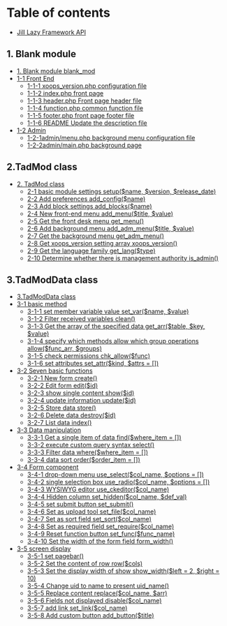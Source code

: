 # Table of contents

* [Jill Lazy Framework API](README.md)

## 1. Blank module

* [1. Blank module blank\_mod](1.-blank-module/1.-blank-module-blank_mod.md)
* [1-1 Front End](1.-blank-module/1-1-front-end/README.md)
  * [1-1-1 xoops\_version.php configuration file](1.-blank-module/1-1-front-end/1-1-1-xoops_version.php-configuration-file.md)
  * [1-1-2 index.php front page](1.-blank-module/1-1-front-end/1-1-2-index.php-front-page.md)
  * [1-1-3 header.php Front page header file](1.-blank-module/1-1-front-end/1-1-3-header.php-front-page-header-file.md)
  * [1-1-4 function.php common function file](1.-blank-module/1-1-front-end/1-1-4-function.php-common-function-file.md)
  * [1-1-5 footer.php front page footer file](1.-blank-module/1-1-front-end/1-1-5-footer.php-front-page-footer-file.md)
  * [1-1-6 README Update the description file](1.-blank-module/1-1-front-end/1-1-6-readme-update-the-description-file.md)
* [1-2 Admin](1.-blank-module/1-2-admin/README.md)
  * [1-2-1admin/menu.php background menu configuration file](1.-blank-module/1-2-admin/1-2-1admin-menu.php-background-menu-configuration-file.md)
  * [1-2-2admin/main.php background page](1.-blank-module/1-2-admin/1-2-2admin-main.php-background-page.md)

## 2.TadMod class

* [2. TadMod class](2.tadmod-class/untitled/README.md)
  * [2-1 basic module settings setup\($name, $version, $release\_date\)](2.tadmod-class/untitled/2-1-basic-module-settings-setup-usdname-usdversion-usdrelease_date.md)
  * [2-2 Add preferences add\_config\($name\)](2.tadmod-class/untitled/2-2-add-preferences-add_config-usdname.md)
  * [2-3 Add block settings add\_blocks\($name\)](2.tadmod-class/untitled/2-3-add-block-settings-add_blocks-usdname.md)
  * [2-4 New front-end menu add\_menu\($title, $value\)](2.tadmod-class/untitled/2-4-new-front-end-menu-add_menu-usdtitle-usdvalue.md)
  * [2-5 Get the front desk menu get\_menu\(\)](2.tadmod-class/untitled/2-5-get-the-front-desk-menu-get_menu.md)
  * [2-6 Add background menu add\_adm\_menu\($title, $value\)](2.tadmod-class/untitled/2-6-add-background-menu-add_adm_menu-usdtitle-usdvalue.md)
  * [2-7 Get the background menu get\_adm\_menu\(\)](2.tadmod-class/untitled/2-7-get-the-background-menu-get_adm_menu.md)
  * [2-8 Get xoops\_version setting array xoops\_version\(\)](2.tadmod-class/untitled/2-8-get-xoops_version-setting-array-xoops_version.md)
  * [2-9 Get the language family get\_lang\($type\)](2.tadmod-class/untitled/2-9-get-the-language-family-get_lang-usdtype.md)
  * [2-10 Determine whether there is management authority is\_admin\(\)](2.tadmod-class/untitled/2-10-determine-whether-there-is-management-authority-is_admin.md)

## 3.TadModData class

* [3.TadModData class](3.tadmoddata-class/3.tadmoddata-class.md)
* [3-1 basic method](3.tadmoddata-class/3-1-basic-method/README.md)
  * [3-1-1 set member variable value set\_var\($name, $value\)](3.tadmoddata-class/3-1-basic-method/3-1-1-set-member-variable-value-set_var-usdname-usdvalue.md)
  * [3-1-2 Filter received variables clean\(\)](3.tadmoddata-class/3-1-basic-method/3-1-2-filter-received-variables-clean.md)
  * [3-1-3 Get the array of the specified data get\_arr\($table, $key, $value\)](3.tadmoddata-class/3-1-basic-method/3-1-3-get-the-array-of-the-specified-data-get_arr-usdtable-usdkey-usdvalue.md)
  * [3-1-4 specify which methods allow which group operations allow\($func\_arr, $groups\)](3.tadmoddata-class/3-1-basic-method/3-1-4-specify-which-methods-allow-which-group-operations-allow-usdfunc_arr-usdgroups.md)
  * [3-1-5 check permissions chk\_allow\($func\)](3.tadmoddata-class/3-1-basic-method/3-1-5-check-permissions-chk_allow-usdfunc.md)
  * [3-1-6 set attributes set\_attr\($kind, $attrs = \[\]\)](3.tadmoddata-class/3-1-basic-method/3-1-6-set-attributes-set_attr-usdkind-usdattrs.md)
* [3-2 Seven basic functions](3.tadmoddata-class/3-2-seven-basic-functions/README.md)
  * [3-2-1 New form create\(\)](3.tadmoddata-class/3-2-seven-basic-functions/3-2-1-new-form-create.md)
  * [3-2-2 Edit form edit\($id\)](3.tadmoddata-class/3-2-seven-basic-functions/3-2-2-edit-form-edit-usdid.md)
  * [3-2-3 show single content show\($id\)](3.tadmoddata-class/3-2-seven-basic-functions/3-2-3-show-single-content-show-usdid.md)
  * [3-2-4 update information update\($id\)](3.tadmoddata-class/3-2-seven-basic-functions/3-2-4-update-information-update-usdid.md)
  * [3-2-5 Store data store\(\)](3.tadmoddata-class/3-2-seven-basic-functions/3-2-5-store-data-store.md)
  * [3-2-6 Delete data destroy\($id\)](3.tadmoddata-class/3-2-seven-basic-functions/3-2-6-delete-data-destroy-usdid.md)
  * [3-2-7 List data index\(\)](3.tadmoddata-class/3-2-seven-basic-functions/3-2-7-list-data-index.md)
* [3-3 Data manipulation](3.tadmoddata-class/3-3-data-manipulation/README.md)
  * [3-3-1 Get a single item of data find\($where\_item = \[\]\)](3.tadmoddata-class/3-3-data-manipulation/3-3-1-get-a-single-item-of-data-find-usdwhere_item.md)
  * [3-3-2 execute custom query syntax select\(\)](3.tadmoddata-class/3-3-data-manipulation/3-3-2-execute-custom-query-syntax-select.md)
  * [3-3-3 Filter data where\($where\_item = \[\]\)](3.tadmoddata-class/3-3-data-manipulation/3-3-3-filter-data-where-usdwhere_item.md)
  * [3-3-4 data sort order\($order\_item = \[\]\)](3.tadmoddata-class/3-3-data-manipulation/3-3-4-data-sort-order-usdorder_item.md)
* [3-4 Form component](3.tadmoddata-class/3-4-form-component/README.md)
  * [3-4-1 drop-down menu use\_select\($col\_name, $options = \[\]\)](3.tadmoddata-class/3-4-form-component/3-4-1-drop-down-menu-use_select-usdcol_name-usdoptions.md)
  * [3-4-2 single selection box use\_radio\($col\_name, $options = \[\]\)](3.tadmoddata-class/3-4-form-component/3-4-2-single-selection-box-use_radio-usdcol_name-usdoptions.md)
  * [3-4-3 WYSIWYG editor use\_ckeditor\($col\_name\)](3.tadmoddata-class/3-4-form-component/3-4-3-wysiwyg-editor-use_ckeditor-usdcol_name.md)
  * [3-4-4 Hidden column set\_hidden\($col\_name, $def\_val\)](3.tadmoddata-class/3-4-form-component/3-4-4-hidden-column-set_hidden-usdcol_name-usddef_val.md)
  * [3-4-5 set submit button set\_submit\(\)](3.tadmoddata-class/3-4-form-component/3-4-5-set-submit-button-set_submit.md)
  * [3-4-6 Set as upload tool set\_file\($col\_name\)](3.tadmoddata-class/3-4-form-component/3-4-6-set-as-upload-tool-set_file-usdcol_name.md)
  * [3-4-7 Set as sort field set\_sort\($col\_name\)](3.tadmoddata-class/3-4-form-component/3-4-7-set-as-sort-field-set_sort-usdcol_name.md)
  * [3-4-8 Set as required field set\_require\($col\_name\)](3.tadmoddata-class/3-4-form-component/3-4-8-set-as-required-field-set_require-usdcol_name.md)
  * [3-4-9 Reset function button set\_func\($func\_name\)](3.tadmoddata-class/3-4-form-component/3-4-9-reset-function-button-set_func-usdfunc_name.md)
  * [3-4-10 Set the width of the form field form\_width\(\)](3.tadmoddata-class/3-4-form-component/3-4-10-set-the-width-of-the-form-field-form_width.md)
* [3-5 screen display](3.tadmoddata-class/3-5-screen-display/README.md)
  * [3-5-1 set pagebar\(\)](3.tadmoddata-class/3-5-screen-display/3-5-1-set-pagebar.md)
  * [3-5-2 Set the content of row row\($cols\)](3.tadmoddata-class/3-5-screen-display/3-5-2-set-the-content-of-row-row-usdcols.md)
  * [3-5-3 Set the display width of show show\_width\($left = 2, $right = 10\)](3.tadmoddata-class/3-5-screen-display/3-5-3-set-the-display-width-of-show-show_width-usdleft-2-usdright-10.md)
  * [3-5-4 Change uid to name to present uid\_name\(\)](3.tadmoddata-class/3-5-screen-display/3-5-4-change-uid-to-name-to-present-uid_name.md)
  * [3-5-5 Replace content replace\($col\_name, $arr\)](3.tadmoddata-class/3-5-screen-display/3-5-5-replace-content-replace-usdcol_name-usdarr.md)
  * [3-5-6 Fields not displayed disable\($col\_name\)](3.tadmoddata-class/3-5-screen-display/3-5-6-fields-not-displayed-disable-usdcol_name.md)
  * [3-5-7 add link set\_link\($col\_name\)](3.tadmoddata-class/3-5-screen-display/3-5-7-add-link-set_link-usdcol_name.md)
  * [3-5-8 Add custom button add\_button\($title\)](3.tadmoddata-class/3-5-screen-display/3-5-8-add-custom-button-add_button-usdtitle.md)


